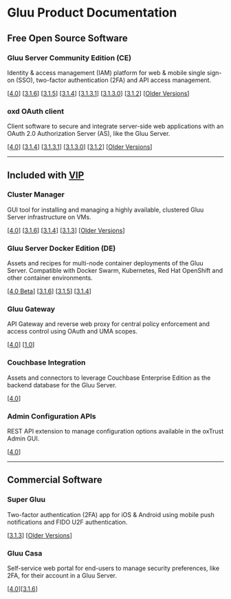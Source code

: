 # Gluu Product Documentation

## Free Open Source Software

### Gluu Server Community Edition (CE) 
Identity & access management (IAM) platform for web & mobile single sign-on (SSO), two-factor authentication (2FA) and API access management. 

[[4.0](./ce/4.0)] [[3.1.6](./ce/3.1.6)] [[3.1.5](./ce/3.1.5)] [[3.1.4](./ce/3.1.4)] [[3.1.3.1](./ce/3.1.3.1)] [[3.1.3.0](./ce/3.1.3)] [[3.1.2](./ce/3.1.2)] [[Older Versions](./older.md)]

### oxd OAuth client
Client software to secure and integrate server-side web applications with an OAuth 2.0 Authorization Server (AS), like the Gluu Server.

[[4.0](./oxd/4.0)] [[3.1.4](./oxd/3.1.4)] [[3.1.3.1](./oxd/3.1.3.1)] [[3.1.3.0](./oxd/3.1.3)] [[3.1.2](./oxd/3.1.2)] [[Older Versions](./older.md)]

---

## Included with [VIP](https://www.gluu.org/pricing#vip)

### Cluster Manager 
GUI tool for installing and managing a highly available, clustered Gluu Server infrastructure on VMs.  

[[4.0](./cm/4.0)] [[3.1.6](./cm/3.1.6)] [[3.1.4](./cm/3.1.4)] [[3.1.3](./cm/3.1.3)] [[Older Versions](./older.md)]

### Gluu Server Docker Edition (DE)
Assets and recipes for multi-node container deployments of the Gluu Server. Compatible with Docker Swarm, Kubernetes, Red Hat OpenShift and other container environments.

[[4.0 Beta](./de/4.0)] [[3.1.6](./de/3.1.6)] [[3.1.5](./de/3.1.5)] [[3.1.4](./de/3.1.4)]

### Gluu Gateway       
API Gateway and reverse web proxy for central policy enforcement and access control using OAuth and UMA scopes.

[[4.0](./gg/4.0)] [[1.0](./gg/1.0)]

### Couchbase Integration
Assets and connectors to leverage Couchbase Enterprise Edition as the backend database for the Gluu Server.

[[4.0](./cb/4.0)]

### Admin Configuration APIs
REST API extension to manage configuration options available in the oxTrust Admin GUI. 

[[4.0](./oxtrust-api/4.0)]

---

## Commercial Software

### Super Gluu 
Two-factor authentication (2FA) app for iOS & Android using mobile push notifications and FIDO U2F authentication.

[[3.1.3](./supergluu/3.1.3)] [[Older Versions](./older.md)]

### Gluu Casa
Self-service web portal for end-users to manage security preferences, like 2FA, for their account in a Gluu Server.  

[[4.0](./casa/4.0)][[3.1.6](./casa/3.1.6)]


